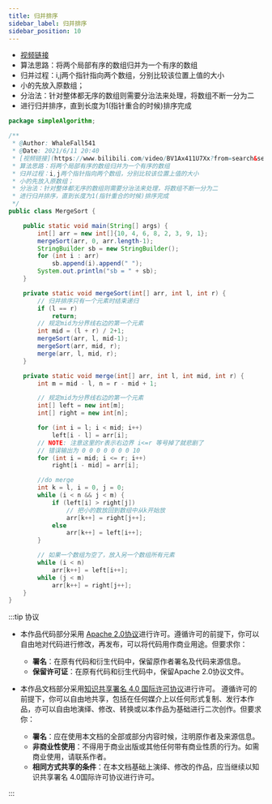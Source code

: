 ```yaml
---
title: 归并排序
sidebar_label: 归并排序
sidebar_position: 10
---
```

 
 
 * [视频链接](https://www.bilibili.com/video/BV1Ax411U7Xx?from=search&seid=2724712095992885035) 
 * 算法思路：将两个局部有序的数组归并为一个有序的数组
 * 归并过程：i,j两个指针指向两个数组，分别比较该位置上值的大小
 * 小的先放入原数组；
 * 分治法：针对整体都无序的数组则需要分治法来处理，将数组不断一分为二
 * 进行归并排序，直到长度为1(指针重合的时候)排序完成

```java
package simpleAlgorithm;

/**
 * @Author: WhaleFall541
 * @Date: 2021/6/11 20:40
 * [视频链接](https://www.bilibili.com/video/BV1Ax411U7Xx?from=search&seid=2724712095992885035)
 * 算法思路：将两个局部有序的数组归并为一个有序的数组
 * 归并过程：i,j两个指针指向两个数组，分别比较该位置上值的大小
 * 小的先放入原数组；
 * 分治法：针对整体都无序的数组则需要分治法来处理，将数组不断一分为二
 * 进行归并排序，直到长度为1(指针重合的时候)排序完成
 */
public class MergeSort {

    public static void main(String[] args) {
        int[] arr = new int[]{10, 4, 6, 8, 2, 3, 9, 1};
        mergeSort(arr, 0, arr.length-1);
        StringBuilder sb = new StringBuilder();
        for (int i : arr)
            sb.append(i).append(" ");
        System.out.println("sb = " + sb);
    }

    private static void mergeSort(int[] arr, int l, int r) {
        // 归并排序只有一个元素时结束递归
        if (l == r)
            return;
        // 规定mid为分界线右边的第一个元素
        int mid = (l + r) / 2+1;
        mergeSort(arr, l, mid-1);
        mergeSort(arr, mid, r);
        merge(arr, l, mid, r);
    }

    private static void merge(int[] arr, int l, int mid, int r) {
        int m = mid - l, n = r - mid + 1;

        // 规定mid为分界线右边的第一个元素
        int[] left = new int[m];
        int[] right = new int[n];

        for (int i = l; i < mid; i++)
            left[i - l] = arr[i];
        // NOTE: 注意这里的r表示右边界 i<=r 等号掉了就悲剧了
        // 错误输出为 0 0 0 0 0 0 0 10
        for (int i = mid; i <= r; i++)
            right[i - mid] = arr[i];

        //do merge
        int k = l, i = 0, j = 0;
        while (i < n && j < m) {
            if (left[i] > right[j])
                // 把小的数放回到数组中从k开始放
                arr[k++] = right[j++];
            else
                arr[k++] = left[i++];
        }

        // 如果一个数组为空了，放入另一个数组所有元素
        while (i < n)
            arr[k++] = left[i++];
        while (j < m)
            arr[k++] = right[j++];
    }
}
```




:::tip 协议

- 本作品代码部分采用 [Apache 2.0协议](https://www.apache.org/licenses/LICENSE-2.0)进行许可。遵循许可的前提下，你可以自由地对代码进行修改，再发布，可以将代码用作商业用途。但要求你：
  - **署名**：在原有代码和衍生代码中，保留原作者署名及代码来源信息。
  - **保留许可证**：在原有代码和衍生代码中，保留Apache 2.0协议文件。

- 本作品文档部分采用[知识共享署名 4.0 国际许可协议](http://creativecommons.org/licenses/by/4.0/)进行许可。 遵循许可的前提下，你可以自由地共享，包括在任何媒介上以任何形式复制、发行本作品，亦可以自由地演绎、修改、转换或以本作品为基础进行二次创作。但要求你：
  - **署名**：应在使用本文档的全部或部分内容时候，注明原作者及来源信息。
  - **非商业性使用**：不得用于商业出版或其他任何带有商业性质的行为。如需商业使用，请联系作者。
  - **相同方式共享的条件**：在本文档基础上演绎、修改的作品，应当继续以知识共享署名 4.0国际许可协议进行许可。

:::